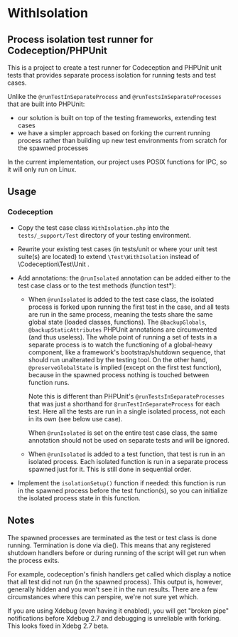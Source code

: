 # WithIsolation

## Process isolation test runner for Codeception/PHPUnit

This is a project to create a test runner for Codeception and PHPUnit unit 
tests that provides separate process isolation for running tests and test 
cases.

Unlike the `@runTestInSeparateProcess` and `@runTestsInSeparateProcesses` that are
built into PHPUnit: 
- our solution is built on top of the testing frameworks, extending test cases
- we have a simpler approach based on forking the current running process 
rather than building up new test environments from scratch for the spawned
processes

In the current implementation, our project uses POSIX functions for IPC, so it
will only run on Linux.

## Usage

### Codeception

- Copy the test case class `WithIsolation.php` into the `tests/_support/Test`
directory of your testing environment.
- Rewrite your existing test cases (in tests/unit or where your unit test 
suite(s) are located) to extend `\Test\WithIsolation` instead of 
\Codeception\Test\Unit .
- Add annotations: the `@runIsolated` annotation can be added either to the test
case class or to the test methods (function test*):
  - When `@runIsolated` is added to the test case class, the isolated process is
  forked upon running the first test in the case, and all tests are run in the
  same process, meaning the tests share the same global state (loaded classes,
  functions). The `@backupGlobals`, `@backupStaticAttributes` PHPUnit annotations
  are circumvented (and thus useless). The whole point of running a set of 
  tests in a separate process is to watch the functioning of a global-heavy
  component, like a framework's bootstrap/shutdown sequence, that should run
  unalterated by the testing tool. On the other hand, `@preserveGlobalState` is 
  implied (except on the first test function), because in the spawned process
  nothing is touched between function runs.
  
    Note this is different than PHPUnit's `@runTestsInSeparateProcesses` that was
    just a shorthand for `@runTestInSeparateProcess` for each test. Here all the
    tests are run in a single isolated process, not each in its own (see below
    use case).
  
    When `@runIsolated` is set on the entire test case class, the same annotation
    should not be used on separate tests and will be ignored.
  
  - When `@runIsolated` is added to a test function, that test is run in an
  isolated process. Each isolated function is run in a separate process spawned
  just for it. This is still done in sequential order.
  
- Implement the `isolationSetup()` function if needed: this function is run in
the spawned process before the test function(s), so you can initialize the 
isolated process state in this function.
  
## Notes

The spawned processes are terminated as the test or test class is done running.
Termination is done via die(). This means that any registered shutdown handlers
before or during running of the script will get run when the process exits.

For example, codeception's finish handlers get called which display a notice 
that all test did not run (in the spawned process). This output is, however,
generally hidden and you won't see it in the run results. There are a few 
circumstances where this can perspire, we're not sure yet which.

If you are using Xdebug (even having it enabled), you will get "broken pipe"
notifications before Xdebug 2.7 and debugging is unreliable with forking. This
looks fixed in Xdebg 2.7 beta.